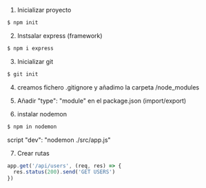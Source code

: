 1. Inicializar proyecto
```sh
$ npm init
```

2. Instsalar express (framework)
```sh
$ npm i express
```

3. Inicializar git
```sh
$ git init
```

4. creamos fichero .gitignore y añadimo la carpeta /node_modules

5. Añadir "type": "module" en el package.json (import/export)

6. instalar nodemon
```sh
$ npm in nodemon
```
script "dev": "nodemon ./src/app.js"

7. Crear rutas
```js
app.get('/api/users', (req, res) => {
  res.status(200).send('GET USERS')
})
```
